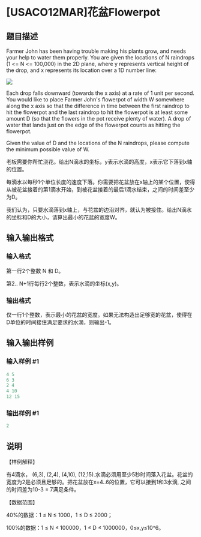 # [USACO12MAR]花盆Flowerpot

## 题目描述

Farmer John has been having trouble making his plants grow, and needs your help to water them properly. You are given the locations of N raindrops (1 <= N <= 100,000) in the 2D plane, where y represents vertical height of the drop, and x represents its location over a 1D number line:

![](https://cdn.luogu.com.cn/upload/pic/9174.png)

Each drop falls downward (towards the x axis) at a rate of 1 unit per second. You would like to place Farmer John's flowerpot of width W somewhere along the x axis so that the difference in time between the first raindrop to hit the flowerpot and the last raindrop to hit the flowerpot is at least some amount D (so that the flowers in the pot receive plenty of water). A drop of water that lands just on the edge of the flowerpot counts as hitting the flowerpot.

Given the value of D and the locations of the N raindrops, please compute the minimum possible value of W.

老板需要你帮忙浇花。给出N滴水的坐标，y表示水滴的高度，x表示它下落到x轴的位置。

每滴水以每秒1个单位长度的速度下落。你需要把花盆放在x轴上的某个位置，使得从被花盆接着的第1滴水开始，到被花盆接着的最后1滴水结束，之间的时间差至少为D。

我们认为，只要水滴落到x轴上，与花盆的边沿对齐，就认为被接住。给出N滴水的坐标和D的大小，请算出最小的花盆的宽度W。

## 输入输出格式

### 输入格式

第一行2个整数 N 和 D。

第2.. N+1行每行2个整数，表示水滴的坐标(x,y)。

### 输出格式

仅一行1个整数，表示最小的花盆的宽度。如果无法构造出足够宽的花盆，使得在D单位的时间接住满足要求的水滴，则输出-1。

## 输入输出样例

### 输入样例 #1

```cpp
4 5
6 3
2 4
4 10
12 15
```


### 输出样例 #1

```cpp
2
```


## 说明

【样例解释】

有4滴水， (6,3), (2,4), (4,10), (12,15).水滴必须用至少5秒时间落入花盆。花盆的宽度为2是必须且足够的。把花盆放在x=4..6的位置，它可以接到1和3水滴, 之间的时间差为10-3 = 7满足条件。

【数据范围】

40%的数据：1 ≤ N ≤ 1000，1 ≤ D ≤ 2000；

100%的数据：1 ≤ N ≤ 100000，1 ≤ D ≤ 1000000，0≤x,y≤10^6。

